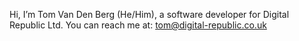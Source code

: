 Hi, I’m Tom Van Den Berg (He/Him), a software developer for Digital Republic Ltd.
You can reach me at: tom@digital-republic.co.uk

<!---
tomv-digitalrepublic/tomv-digitalrepublic is a ✨ special ✨ repository because its `README.md` (this file) appears on your GitHub profile.
You can click the Preview link to take a look at your changes.
--->
